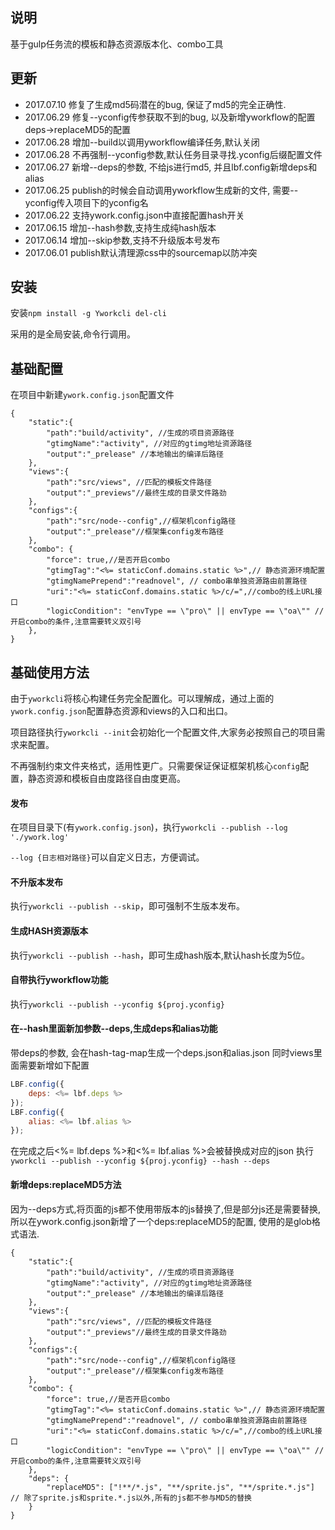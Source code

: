 ## 说明

基于gulp任务流的模板和静态资源版本化、combo工具

## 更新

* 2017.07.10 修复了生成md5码潜在的bug, 保证了md5的完全正确性.
* 2017.06.29 修复--yconfig传参获取不到的bug, 以及新增yworkflow的配置deps->replaceMD5的配置
* 2017.06.28 增加--build以调用yworkflow编译任务,默认关闭
* 2017.06.28 不再强制--yconfig参数,默认任务目录寻找.yconfig后缀配置文件
* 2017.06.27 新增--deps的参数, 不给js进行md5, 并且lbf.config新增deps和alias
* 2017.06.25 publish的时候会自动调用yworkflow生成新的文件, 需要--yconfig传入项目下的yconfig名
* 2017.06.22 支持ywork.config.json中直接配置hash开关
* 2017.06.15 增加--hash参数,支持生成纯hash版本
* 2017.06.14 增加--skip参数,支持不升级版本号发布
* 2017.06.01 publish默认清理源css中的sourcemap以防冲突

## 安装

安装`npm install -g Yworkcli del-cli`

采用的是全局安装,命令行调用。

## 基础配置

在项目中新建`ywork.config.json`配置文件


```
{
    "static":{
        "path":"build/activity", //生成的项目资源路径
        "gtimgName":"activity", //对应的gtimg地址资源路径
        "output":"_prelease" //本地输出的编译后路径
    },
    "views":{
        "path":"src/views", //匹配的模板文件路径
        "output":"_previews"//最终生成的目录文件路劲
    },
    "configs":{
        "path":"src/node--config",//框架机config路径
        "output":"_prelease"//框架集config发布路径
    },
    "combo": {
        "force": true,//是否开启combo
        "gtimgTag":"<%= staticConf.domains.static %>",// 静态资源环境配置
        "gtimgNamePrepend":"readnovel", // combo串单独资源路由前置路径
        "uri":"<%= staticConf.domains.static %>/c/=",//combo的线上URL接口
        "logicCondition": "envType == \"pro\" || envType == \"oa\"" //开启combo的条件,注意需要转义双引号
    },
}

```

## 基础使用方法

由于`yworkcli`将核心构建任务完全配置化。可以理解成，通过上面的`ywork.config.json`配置静态资源和views的入口和出口。

项目路径执行`yworkcli --init`会初始化一个配置文件,大家务必按照自己的项目需求来配置。


不再强制约束文件夹格式，适用性更广。只需要保证保证框架机核心`config`配置，静态资源和模板自由度路径自由度更高。


#### 发布

在项目目录下(有`ywork.config.json`)，执行`yworkcli --publish --log './ywork.log'`

`--log {日志相对路径}`可以自定义日志，方便调试。

#### 不升版本发布

执行`yworkcli --publish --skip`，即可强制不生版本发布。

#### 生成HASH资源版本

执行`yworkcli --publish --hash`，即可生成hash版本,默认hash长度为5位。

#### 自带执行yworkflow功能
执行`yworkcli --publish --yconfig ${proj.yconfig}`

#### 在--hash里面新加参数--deps,生成deps和alias功能
带deps的参数, 会在hash-tag-map生成一个deps.json和alias.json
同时views里面需要新增如下配置
```javascript
LBF.config({
    deps: <%= lbf.deps %>
});
LBF.config({
    alias: <%= lbf.alias %>
});
```
在完成之后<%= lbf.deps %>和<%= lbf.alias %>会被替换成对应的json
执行`yworkcli --publish --yconfig ${proj.yconfig} --hash --deps`

#### 新增deps:replaceMD5方法
因为--deps方式,将页面的js都不使用带版本的js替换了,但是部分js还是需要替换,所以在ywork.config.json新增了一个deps:replaceMD5的配置, 使用的是glob格式语法.
```
{
    "static":{
        "path":"build/activity", //生成的项目资源路径
        "gtimgName":"activity", //对应的gtimg地址资源路径
        "output":"_prelease" //本地输出的编译后路径
    },
    "views":{
        "path":"src/views", //匹配的模板文件路径
        "output":"_previews"//最终生成的目录文件路劲
    },
    "configs":{
        "path":"src/node--config",//框架机config路径
        "output":"_prelease"//框架集config发布路径
    },
    "combo": {
        "force": true,//是否开启combo
        "gtimgTag":"<%= staticConf.domains.static %>",// 静态资源环境配置
        "gtimgNamePrepend":"readnovel", // combo串单独资源路由前置路径
        "uri":"<%= staticConf.domains.static %>/c/=",//combo的线上URL接口
        "logicCondition": "envType == \"pro\" || envType == \"oa\"" //开启combo的条件,注意需要转义双引号
    },
    "deps": {
        "replaceMD5": ["!**/*.js", "**/sprite.js", "**/sprite.*.js"] // 除了sprite.js和sprite.*.js以外,所有的js都不参与MD5的替换
    }
}
```



